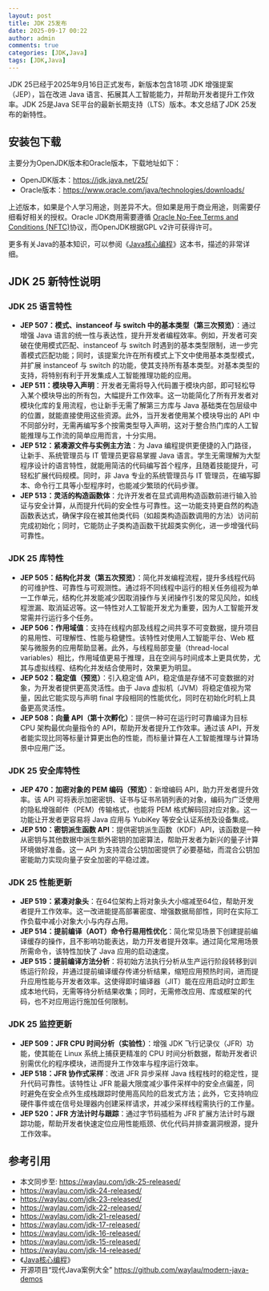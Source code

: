 ```yaml
---
layout: post
title: JDK 25发布
date: 2025-09-17 00:22
author: admin
comments: true
categories: [JDK,Java]
tags: [JDK,Java]
---
```


JDK 25已经于2025年9月16日正式发布，新版本包含18项 JDK 增强提案（JEP），旨在改进 Java 语言、拓展其人工智能能力，并帮助开发者提升工作效率。JDK 25是Java SE平台的最新长期支持（LTS）版本。本文总结了JDK 25发布的新特性。



<!-- more -->



## 安装包下载

主要分为OpenJDK版本和Oracle版本，下载地址如下：

* OpenJDK版本：<https://jdk.java.net/25/>
* Oracle版本：<https://www.oracle.com/java/technologies/downloads/>


上述版本，如果是个人学习用途，则差异不大。但如果是用于商业用途，则需要仔细看好相关的授权。Oracle JDK商用需要遵循 [Oracle No-Fee Terms and Conditions (NFTC)](https://www.oracle.com/downloads/licenses/no-fee-license.html)协议，而OpenJDK根据GPL v2许可获得许可。 


更多有关Java的基本知识，可以参阅《[Java核心编程](https://item.jd.com/12868796.html)》这本书，描述的非常详细。


## JDK 25 新特性说明



### JDK 25 语言特性
- **JEP 507：模式、instanceof 与 switch 中的基本类型（第三次预览）**：通过增强 Java 语言的统一性与表达性，提升开发者编程效率。例如，开发者可突破在使用模式匹配、instanceof 与 switch 时遇到的基本类型限制，进一步完善模式匹配功能；同时，该提案允许在所有模式上下文中使用基本类型模式，并扩展 instanceof 与 switch 的功能，使其支持所有基本类型。对基本类型的支持，将特别有利于开发集成人工智能推理功能的应用。
- **JEP 511：模块导入声明**：开发者无需将导入代码置于模块内部，即可轻松导入某个模块导出的所有包，大幅提升工作效率。这一功能简化了所有开发者对模块化库的复用流程，也让新手无需了解第三方库与 Java 基础类在包层级中的位置，就能直接使用这些资源。此外，当开发者使用某个模块导出的 API 中不同部分时，无需再编写多个按需类型导入声明，这对于整合热门库的人工智能推理与工作流的简单应用而言，十分实用。
- **JEP 512：紧凑源文件与实例主方法**：为 Java 编程提供更便捷的入门路径，让新手、系统管理员与 IT 管理员更容易掌握 Java 语言。学生无需理解为大型程序设计的语言特性，就能用简洁的代码编写首个程序，且随着技能提升，可轻松扩展代码规模。同时，非 Java 专业的系统管理员与 IT 管理员，在编写脚本、命令行工具等小型程序时，也能减少繁琐的代码步骤。
- **JEP 513：灵活的构造函数体**：允许开发者在显式调用构造函数前进行输入验证与安全计算，从而提升代码的安全性与可靠性。这一功能支持更自然的构造函数表达式，确保字段在被其他类代码（如超类构造函数调用的方法）访问前完成初始化；同时，它能防止子类构造函数干扰超类实例化，进一步增强代码可靠性。


### JDK 25 库特性
- **JEP 505：结构化并发（第五次预览）**：简化并发编程流程，提升多线程代码的可维护性、可靠性与可观测性。通过将不同线程中运行的相关任务组视为单一工作单元，结构化并发能减少因取消操作与关闭操作引发的常见风险，如线程泄漏、取消延迟等。这一特性对人工智能开发尤为重要，因为人工智能开发常需并行运行多个任务。
- **JEP 506：作用域值**：支持在线程内部及线程之间共享不可变数据，提升项目的易用性、可理解性、性能与稳健性。该特性对使用人工智能平台、Web 框架与微服务的应用帮助显著。此外，与线程局部变量（thread-local variables）相比，作用域值更易于推理，且在空间与时间成本上更具优势，尤其与虚拟线程、结构化并发结合使用时，效果更为明显。
- **JEP 502：稳定值（预览）**：引入稳定值 API，稳定值是存储不可变数据的对象，为开发者提供更高灵活性。由于 Java 虚拟机（JVM）将稳定值视为常量，因此它能实现与声明 final 字段相同的性能优化，同时在初始化时机上具备更高灵活性。
- **JEP 508：向量 API（第十次孵化）**：提供一种可在运行时可靠编译为目标 CPU 架构最优向量指令的 API，帮助开发者提升工作效率。通过该 API，开发者能实现比同等标量计算更出色的性能，而标量计算在人工智能推理与计算场景中应用广泛。


### JDK 25 安全库特性
- **JEP 470：加密对象的 PEM 编码（预览）**：新增编码 API，助力开发者提升效率。该 API 可将表示加密密钥、证书与证书吊销列表的对象，编码为广泛使用的隐私增强邮件（PEM）传输格式，也能将 PEM 格式解码回对应对象。这一功能让开发者更容易将 Java 应用与 YubiKey 等安全认证系统及设备集成。
- **JEP 510：密钥派生函数 API**：提供密钥派生函数（KDF）API，该函数是一种从密钥与其他数据中派生额外密钥的加密算法，帮助开发者为新兴的量子计算环境做好准备。这一 API 为支持混合公钥加密提供了必要基础，而混合公钥加密能助力实现向量子安全加密的平稳过渡。


### JDK 25 性能更新
- **JEP 519：紧凑对象头**：在64位架构上将对象头大小缩减至64位，帮助开发者提升工作效率。这一改进能提高部署密度、增强数据局部性，同时在实际工作负载中减小对象大小与内存占用。
- **JEP 514：提前编译（AOT）命令行易用性优化**：简化常见场景下创建提前编译缓存的操作，且不影响功能表达，助力开发者提升效率。通过简化常用场景所需命令，该特性加快了 Java 应用的启动速度。
- **JEP 515：提前编译方法分析**：将初始方法执行分析从生产运行阶段转移到训练运行阶段，并通过提前编译缓存传递分析结果，缩短应用预热时间，进而提升应用性能与开发者效率。这使得即时编译器（JIT）能在应用启动时立即生成本地代码，无需等待分析结果收集；同时，无需修改应用、库或框架的代码，也不对应用运行施加任何限制。


### JDK 25 监控更新
- **JEP 509：JFR CPU 时间分析（实验性）**：增强 JDK 飞行记录仪（JFR）功能，使其能在 Linux 系统上捕获更精准的 CPU 时间分析数据，帮助开发者识别需优化的程序模块，进而提升工作效率与程序运行效率。
- **JEP 518：JFR 协作式采样**：改进 JFR 异步采样 Java 线程栈时的稳定性，提升代码可靠性。该特性让 JFR 能最大限度减少事件采样中的安全点偏差，同时避免在安全点外生成栈跟踪时使用高风险的启发式方法；此外，它支持响应硬件事件或在信号处理器内创建采样请求，并减少采样线程需执行的工作量。
- **JEP 520：JFR 方法计时与跟踪**：通过字节码插桩为 JFR 扩展方法计时与跟踪功能，帮助开发者快速定位应用性能瓶颈、优化代码并排查漏洞根源，提升工作效率。



## 参考引用

* 本文同步至:  <https://waylau.com/jdk-25-released/>
* <https://waylau.com/jdk-24-released/>
* <https://waylau.com/jdk-23-released/>
* <https://waylau.com/jdk-22-released/>
* <https://waylau.com/jdk-21-released/>
* <https://waylau.com/jdk-17-released/>
* <https://waylau.com/jdk-16-released/>
* <https://waylau.com/jdk-15-released/>
* <https://waylau.com/jdk-14-released/>
* 《[Java核心编程](https://item.jd.com/12868796.html)》
* 开源项目“现代Java案例大全” <https://github.com/waylau/modern-java-demos>